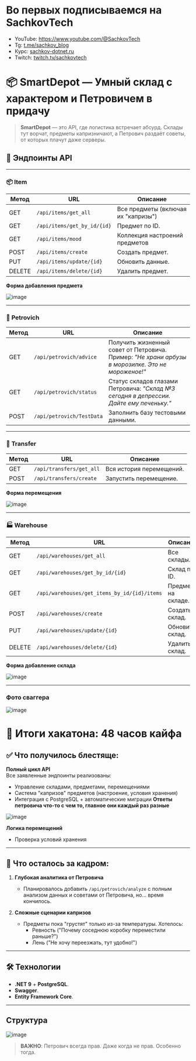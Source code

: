 # Во первых подписываемся на SachkovTech 
   - YouTube: https://www.youtube.com/@SachkovTech
   - Tg: [t.me/sachkov_blog](https://t.me/sachkov_blog)
   - Курс: [sachkov-dotnet.ru](https://sachkov-dotnet.ru/)
   - Twitch: [twitch.tv/sachkovtech](https://www.twitch.tv/sachkovtech)

# 📦 SmartDepot — Умный склад с характером и Петровичем в придачу

> **SmartDepot** — это API, где логистика встречает абсурд. Склады тут ворчат, предметы капризничают, а Петрович раздаёт советы, от которых плачут даже серверы.

## 🔧 Эндпоинты API

---

### 📦 **Item**

| Метод  | URL                              | Описание                                  |
|--------|----------------------------------|-------------------------------------------|
| GET    | `/api/items/get_all`             | Все предметы (включая их "капризы")       |
| GET    | `/api/items/get_by_id/{id}`      | Предмет по ID. |
| GET    | `/api/items/mood`                | Коллекция настроений предметов |
| POST   | `/api/items/create`              | Создать предмет. |
| PUT    | `/api/items/update/{id}`         | Обновить данные. |
| DELETE | `/api/items/delete/{id}`         | Удалить предмет. |

**Форма добавления предмета**

![image](https://github.com/user-attachments/assets/315727b1-9d9e-4895-89ab-04295ad445bc)

---

### 🧔 **Petrovich**

| Метод  | URL                              | Описание                                  |
|--------|----------------------------------|-------------------------------------------|
| GET    | `/api/petrovich/advice`          | Получить жизненный совет от Петровича. Пример: *"Не храни арбузы в морозилке. Это не мороженое!"* |
| GET    | `/api/petrovich/status`          | Статус складов глазами Петровича: *"Склад №3 сегодня в депрессии. Дайте ему печеньку."* |
| POST   | `/api/petrovich/TestData`        | Заполнить базу тестовыми данными. |

---

### 🔄 **Transfer**

| Метод  | URL                              | Описание                                  |
|--------|----------------------------------|-------------------------------------------|
| GET    | `/api/transfers/get_all`         | Вся история перемещений. |
| POST   | `/api/transfers/create`          | Запустить перемещение. |

**Форма перемещения**

![image](https://github.com/user-attachments/assets/44ca7cf1-2902-4488-ab22-370e4a949433)

---

### 🏭 **Warehouse**

| Метод  | URL                              | Описание                                  |
|--------|----------------------------------|-------------------------------------------|
| GET    | `/api/warehouses/get_all`        | Все склады. |
| GET    | `/api/warehouses/get_by_id/{id}` | Склад по ID. |
| GET    | `/api/warehouses/get_items_by_id/{id}/items` | Предметы на складе. |
| POST   | `/api/warehouses/create`         | Создать склад. |
| PUT    | `/api/warehouses/update/{id}`    | Обновить склад. |
| DELETE | `/api/warehouses/delete/{id}`    | Удалить склад. |


**Форма добавление склада**

![image](https://github.com/user-attachments/assets/44f9f2ab-0cba-42d7-8105-3a7c4f8ec3f5)

---

### Фото сваггера
![image](https://github.com/user-attachments/assets/987011de-d26c-45a7-ab25-838c524f39cf)

# 🎯 Итоги хакатона: 48 часов кайфа

## ✅ Что получилось блестяще:
**Полный цикл API**  
   Все заявленные эндпоинты реализованы:
   - Управление складами, предметами, перемещениями
   - Система "капризов" предметов (настроение, условия хранения)
   - Интеграция с PostgreSQL + автоматические миграции
**Ответы петровича что-то с чем то, главное они каждый раз разные**

![image](https://github.com/user-attachments/assets/f1728f1a-f75a-4ea5-8048-3cd1db491f1e)


**Логика перемещений**  
   - Проверка условий хранения
     
---

## 🚧 Что осталось за кадром:
1. **Глубокая аналитика от Петровича**  
   - Планировалось добавить `/api/petrovich/analyze` с полным анализом данных и советами от Петровича, но... время кончилось.

2. **Сложные сценарии капризов**  
   - Предметы пока "грустят" только из-за температуры. Хотелось:
     - Ревность ("Почему соседнюю коробку переместили раньше?")
     - Лень ("Не хочу переезжать, тут удобно!")

---

## 🛠️ Технологии

- **.NET 9** + **PostgreSQL**.
- **Swagger**.
- **Entity Framework Core**.

---

## Структура
![image](https://github.com/user-attachments/assets/c7be15c4-ea5d-4506-94b5-600335f1e95a)


> **ВАЖНО**: Петрович всегда прав. Даже когда не прав. Особенно тогда.
